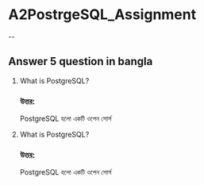 
# A2PostrgeSQL_Assignment

--

## Answer 5 question in bangla

1. What is PostgreSQL?
   ### উত্তর:
   PostgreSQL হলো একটি ওপেন সোর্স 


2. What is PostgreSQL?
   ### উত্তর:
   PostgreSQL হলো একটি ওপেন সোর্স
